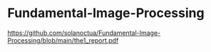 # Fundamental-Image-Processing
https://github.com/solanoctua/Fundamental-Image-Processing/blob/main/the1_report.pdf 
